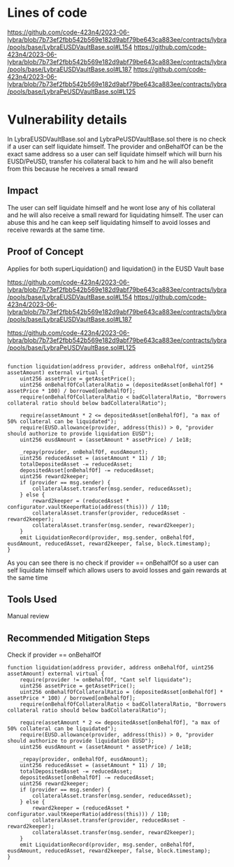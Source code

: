   # Lines of code

https://github.com/code-423n4/2023-06-lybra/blob/7b73ef2fbb542b569e182d9abf79be643ca883ee/contracts/lybra/pools/base/LybraEUSDVaultBase.sol#L154
https://github.com/code-423n4/2023-06-lybra/blob/7b73ef2fbb542b569e182d9abf79be643ca883ee/contracts/lybra/pools/base/LybraEUSDVaultBase.sol#L187
https://github.com/code-423n4/2023-06-lybra/blob/7b73ef2fbb542b569e182d9abf79be643ca883ee/contracts/lybra/pools/base/LybraPeUSDVaultBase.sol#L125


# Vulnerability details

In LybraEUSDVaultBase.sol and LybraPeUSDVaultBase.sol there is no check if a user can self liquidate himself. The provider and onBehalfOf can be the exact same address so a user can self liquidate himself which will burn his EUSD/PeUSD, transfer his collateral back to him and he will also benefit from this because he receives a small reward

## Impact
The user can self liquidate himself and he wont lose any of his collateral and he will also receive a small reward for liquidating himself. The user can abuse this and he can keep self liquidating himself to avoid losses and receive rewards at the same time.

## Proof of Concept
Applies for both superLiquidation() and liquidation() in the EUSD Vault base

https://github.com/code-423n4/2023-06-lybra/blob/7b73ef2fbb542b569e182d9abf79be643ca883ee/contracts/lybra/pools/base/LybraEUSDVaultBase.sol#L154 https://github.com/code-423n4/2023-06-lybra/blob/7b73ef2fbb542b569e182d9abf79be643ca883ee/contracts/lybra/pools/base/LybraEUSDVaultBase.sol#L187

https://github.com/code-423n4/2023-06-lybra/blob/7b73ef2fbb542b569e182d9abf79be643ca883ee/contracts/lybra/pools/base/LybraPeUSDVaultBase.sol#L125

```solidity

function liquidation(address provider, address onBehalfOf, uint256 assetAmount) external virtual {
    uint256 assetPrice = getAssetPrice();
    uint256 onBehalfOfCollateralRatio = (depositedAsset[onBehalfOf] * assetPrice * 100) / borrowed[onBehalfOf];
    require(onBehalfOfCollateralRatio < badCollateralRatio, "Borrowers collateral ratio should below badCollateralRatio");

    require(assetAmount * 2 <= depositedAsset[onBehalfOf], "a max of 50% collateral can be liquidated");
    require(EUSD.allowance(provider, address(this)) > 0, "provider should authorize to provide liquidation EUSD");
    uint256 eusdAmount = (assetAmount * assetPrice) / 1e18;

    _repay(provider, onBehalfOf, eusdAmount);
    uint256 reducedAsset = (assetAmount * 11) / 10;
    totalDepositedAsset -= reducedAsset;
    depositedAsset[onBehalfOf] -= reducedAsset;
    uint256 reward2keeper;
    if (provider == msg.sender) {
        collateralAsset.transfer(msg.sender, reducedAsset);
    } else {
        reward2keeper = (reducedAsset * configurator.vaultKeeperRatio(address(this))) / 110;
        collateralAsset.transfer(provider, reducedAsset - reward2keeper);
        collateralAsset.transfer(msg.sender, reward2keeper);
    }
    emit LiquidationRecord(provider, msg.sender, onBehalfOf, eusdAmount, reducedAsset, reward2keeper, false, block.timestamp);
}
```
As you can see there is no check if provider == onBehalfOf so a user can self liquidate himself which allows users to avoid losses and gain rewards at the same time

## Tools Used
Manual review

## Recommended Mitigation Steps
Check if provider == onBehalfOf

```
function liquidation(address provider, address onBehalfOf, uint256 assetAmount) external virtual {
    require(provider != onBehalfOf, "Cant self liquidate");
    uint256 assetPrice = getAssetPrice();
    uint256 onBehalfOfCollateralRatio = (depositedAsset[onBehalfOf] * assetPrice * 100) / borrowed[onBehalfOf];
    require(onBehalfOfCollateralRatio < badCollateralRatio, "Borrowers collateral ratio should below badCollateralRatio");

    require(assetAmount * 2 <= depositedAsset[onBehalfOf], "a max of 50% collateral can be liquidated");
    require(EUSD.allowance(provider, address(this)) > 0, "provider should authorize to provide liquidation EUSD");
    uint256 eusdAmount = (assetAmount * assetPrice) / 1e18;

    _repay(provider, onBehalfOf, eusdAmount);
    uint256 reducedAsset = (assetAmount * 11) / 10;
    totalDepositedAsset -= reducedAsset;
    depositedAsset[onBehalfOf] -= reducedAsset;
    uint256 reward2keeper;
    if (provider == msg.sender) {
        collateralAsset.transfer(msg.sender, reducedAsset);
    } else {
        reward2keeper = (reducedAsset * configurator.vaultKeeperRatio(address(this))) / 110;
        collateralAsset.transfer(provider, reducedAsset - reward2keeper);
        collateralAsset.transfer(msg.sender, reward2keeper);
    }
    emit LiquidationRecord(provider, msg.sender, onBehalfOf, eusdAmount, reducedAsset, reward2keeper, false, block.timestamp);
}

```

